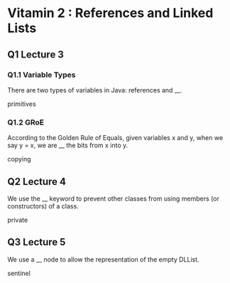 # Vitamin 2 : References and Linked Lists

## Q1 Lecture 3

### Q1.1 Variable Types

There are two types of variables in Java: references and __.

primitives

### Q1.2 GRoE

According to the Golden Rule of Equals, given variables x and y, when we say y = x, we are __ the bits from x into y.

copying

## Q2 Lecture 4

We use the __ keyword to prevent other classes from using members (or constructors) of a class.

private

## Q3 Lecture 5

We use a __ node to allow the representation of the empty DLList.

sentinel
